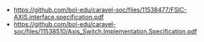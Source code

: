 * https://github.com/bol-edu/caravel-soc/files/11538477/FSIC-AXIS.interface.specification.pdf
* https://github.com/bol-edu/caravel-soc/files/11538510/Axis_Switch.Implementation.Specification.pdf
